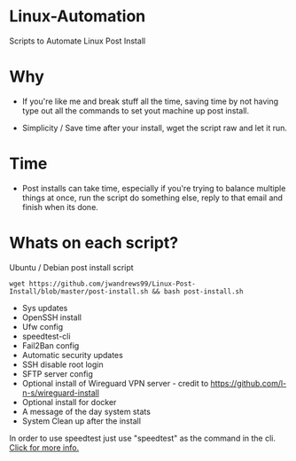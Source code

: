 # Linux-Automation
Scripts to Automate Linux Post Install

# Why 
- If you're like me and break stuff all the time, saving time by not having type out all the commands to set yout machine up post install.

- Simplicity / Save time after your install, wget the script raw and let it run.

# Time
- Post installs can take time, especially if you're trying to balance multiple things at once, run the script do something else, reply to that email and finish when its done. 

# Whats on each script?
Ubuntu / Debian post install script
```
wget https://github.com/jwandrews99/Linux-Post-Install/blob/master/post-install.sh && bash post-install.sh
```
- Sys updates 
- OpenSSH install
- Ufw config
- speedtest-cli
- Fail2Ban config
- Automatic security updates
- SSH disable root login
- SFTP server config
- Optional install of Wireguard VPN server - credit to https://github.com/l-n-s/wireguard-install
- Optional install for docker
- A message of the day system stats
- System Clean up after the install

In order to use speedtest just use "speedtest" as the command in the cli.[ Click for more info.](https://github.com/sivel/speedtest-cli)

